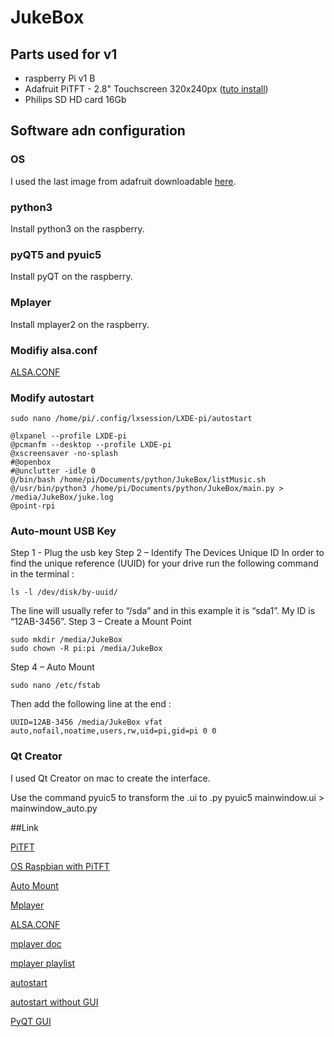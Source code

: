 # JukeBox

## Parts used for v1

- raspberry Pi v1 B
- Adafruit PiTFT - 2.8" Touchscreen 320x240px ([tuto install][1])
- Philips SD HD card 16Gb

## Software adn configuration

### OS

I used the last image from adafruit downloadable [here][2].

### python3

Install python3 on the raspberry.

### pyQT5 and pyuic5

Install pyQT on the raspberry. 

### Mplayer

Install mplayer2 on the raspberry. 

### Modifiy alsa.conf


[ALSA.CONF][ALSA.CONF]

### Modify autostart
```
sudo nano /home/pi/.config/lxsession/LXDE-pi/autostart
```

```
@lxpanel --profile LXDE-pi
@pcmanfm --desktop --profile LXDE-pi
@xscreensaver -no-splash
#@openbox
#@unclutter -idle 0
@/bin/bash /home/pi/Documents/python/JukeBox/listMusic.sh
@/usr/bin/python3 /home/pi/Documents/python/JukeBox/main.py > /media/JukeBox/juke.log
@point-rpi
```
### Auto-mount USB Key

Step 1 - Plug the usb key
Step 2 – Identify The Devices Unique ID
In order to find the unique reference (UUID) for your drive run the following command in the terminal :
```
ls -l /dev/disk/by-uuid/
```
The line will usually refer to “/sda” and in this example it is “sda1”. My ID is “12AB-3456”.
Step 3 – Create a Mount Point
```
sudo mkdir /media/JukeBox
sudo chown -R pi:pi /media/JukeBox
```
Step 4 – Auto Mount
```
sudo nano /etc/fstab
```
Then add the following line at the end :
```
UUID=12AB-3456 /media/JukeBox vfat auto,nofail,noatime,users,rw,uid=pi,gid=pi 0 0
```

### Qt Creator

I used Qt Creator on mac to create the interface.

Use the command pyuic5 to transform the .ui to .py
pyuic5 mainwindow.ui > mainwindow_auto.py

##Link


[PiTFT][1]

[OS Raspbian with PiTFT][2]

[Auto Mount][3]

[Mplayer][4]

[ALSA.CONF][ALSA.CONF]

[mplayer doc][mplayer doc]

[mplayer playlist][mplayer playlist]

[autostart][autostart]

[autostart without GUI][autostart without GUI]

[PyQT GUI][PyQT GUI]

[1]: https://learn.adafruit.com/adafruit-pitft-28-inch-resistive-touchscreen-display-raspberry-pi/downloads?view=all
[2]: https://s3.amazonaws.com/adafruit-raspberry-pi/2016-10-18-pitft-28c.zip
[3]: http://www.raspberrypi-spy.co.uk/2014/05/how-to-mount-a-usb-flash-disk-on-the-raspberry-pi/
[4]: http://www.mplayerhq.hu/DOCS/HTML/fr/index.html

[mplayer doc]: http://stackoverflow.com/questions/28664813/play-m4a-in-python-script-with-mplayer
[mplayer playlist]: https://zuttobenkyou.wordpress.com/2009/01/17/how-to-quickly-make-a-playlist-for-mplayer/
[autostart]: http://blog.startingelectronics.com/auto-start-a-desktop-application-on-the-rapberry-pi/
[autostart without GUI]: http://alexba.in/blog/2013/01/07/use-your-raspberrypi-to-power-a-company-dashboard/
[PyQT GUI]: https://www.baldengineer.com/raspberry-pi-gui-tutorial.html
[ALSA.CONF]: http://raspberrypi.stackexchange.com/questions/39928/unable-to-set-default-input-and-output-audio-device-on-raspberry-jessie
